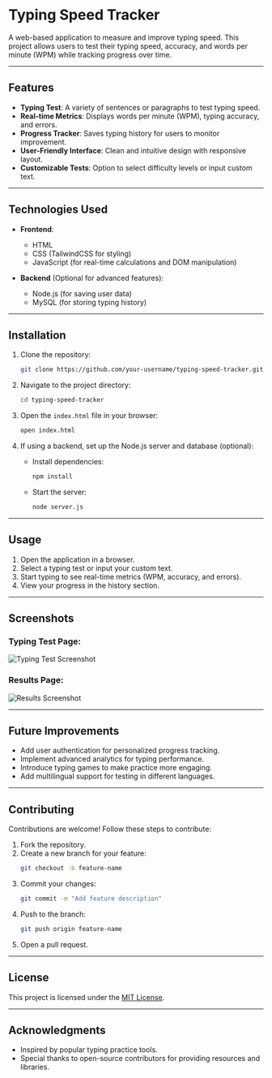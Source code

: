 # Typing Speed Tracker

A web-based application to measure and improve typing speed. This project allows users to test their typing speed, accuracy, and words per minute (WPM) while tracking progress over time.

---

## Features

- **Typing Test**: A variety of sentences or paragraphs to test typing speed.
- **Real-time Metrics**: Displays words per minute (WPM), typing accuracy, and errors.
- **Progress Tracker**: Saves typing history for users to monitor improvement.
- **User-Friendly Interface**: Clean and intuitive design with responsive layout.
- **Customizable Tests**: Option to select difficulty levels or input custom text.

---

## Technologies Used

- **Frontend**:

  - HTML
  - CSS (TailwindCSS for styling)
  - JavaScript (for real-time calculations and DOM manipulation)

- **Backend** (Optional for advanced features):
  - Node.js (for saving user data)
  - MySQL (for storing typing history)

---

## Installation

1. Clone the repository:

   ```bash
   git clone https://github.com/your-username/typing-speed-tracker.git
   ```

2. Navigate to the project directory:

   ```bash
   cd typing-speed-tracker
   ```

3. Open the `index.html` file in your browser:

   ```bash
   open index.html
   ```

4. If using a backend, set up the Node.js server and database (optional):
   - Install dependencies:
     ```bash
     npm install
     ```
   - Start the server:
     ```bash
     node server.js
     ```

---

## Usage

1. Open the application in a browser.
2. Select a typing test or input your custom text.
3. Start typing to see real-time metrics (WPM, accuracy, and errors).
4. View your progress in the history section.

---

## Screenshots

### Typing Test Page:

![Typing Test Screenshot](assets/screenshots/typing-test.png)

### Results Page:

![Results Screenshot](assets/screenshots/results.png)

---

## Future Improvements

- Add user authentication for personalized progress tracking.
- Implement advanced analytics for typing performance.
- Introduce typing games to make practice more engaging.
- Add multilingual support for testing in different languages.

---

## Contributing

Contributions are welcome! Follow these steps to contribute:

1. Fork the repository.
2. Create a new branch for your feature:
   ```bash
   git checkout -b feature-name
   ```
3. Commit your changes:
   ```bash
   git commit -m "Add feature description"
   ```
4. Push to the branch:
   ```bash
   git push origin feature-name
   ```
5. Open a pull request.

---

## License

This project is licensed under the [MIT License](LICENSE).

---

## Acknowledgments

- Inspired by popular typing practice tools.
- Special thanks to open-source contributors for providing resources and libraries.
